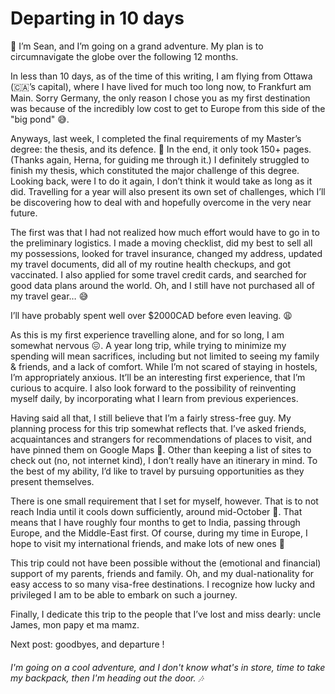 # Departing in 10 days

👋 I’m Sean, and I’m going on a grand adventure. My plan is to circumnavigate the globe over the following 12 months.

In less than 10 days, as of the time of this writing, I am flying from Ottawa (🇨🇦’s capital), where I have lived for much too long now, to Frankfurt am Main. Sorry Germany, the only reason I chose you as my first destination was because of the incredibly low cost to get to Europe from this side of the "big pond" 😅.

Anyways, last week, I completed the final requirements of my Master’s degree: the thesis, and its defence. 🥳 In the end, it only took 150+ pages. (Thanks again, Herna, for guiding me through it.) I definitely struggled to finish my thesis, which constituted the major challenge of this degree. Looking back, were I to do it again, I don’t think it would take as long as it did. Travelling for a year will also present its own set of challenges, which I’ll be discovering how to deal with and hopefully overcome in the very near future.

The first was that I had not realized how much effort would have to go in to the preliminary logistics. I made a moving checklist, did my best to sell all my possessions, looked for travel insurance, changed my address, updated my travel documents, did all of my routine health checkups, and got vaccinated. I also applied for some travel credit cards, and searched for good data plans around the world. Oh, and I still have not purchased all of my travel gear… 😅

I’ll have probably spent well over \$2000CAD before even leaving. 😩

As this is my first experience travelling alone, and for so long, I am somewhat nervous 😖. A year long trip, while trying to minimize my spending will mean sacrifices, including but not limited to seeing my family & friends, and a lack of comfort. While I’m not scared of staying in hostels, I’m appropriately anxious. It’ll be an interesting first experience, that I’m curious to acquire. I also look forward to the possibility of reinventing myself daily, by incorporating what I learn from previous experiences.

Having said all that, I still believe that I’m a fairly stress-free guy. My planning process for this trip somewhat reflects that. I’ve asked friends, acquaintances and strangers for recommendations of places to visit, and have pinned them on Google Maps 📌. Other than keeping a list of sites to check out (no, not internet kind), I don’t really have an itinerary in mind. To the best of my ability, I’d like to travel by pursuing opportunities as they present themselves.

There is one small requirement that I set for myself, however. That is to not reach India until it cools down sufficiently, around mid-October 🥵. That means that I have roughly four months to get to India, passing through Europe, and the Middle-East first. Of course, during my time in Europe, I hope to visit my international friends, and make lots of new ones 🙂

This trip could not have been possible without the (emotional and financial) support of my parents, friends and family. Oh, and my dual-nationality for easy access to so many visa-free destinations. I recognize how lucky and privileged I am to be able to embark on such a journey.

Finally, I dedicate this trip to the people that I’ve lost and miss dearly: uncle James, mon papy et ma mamz.

Next post: goodbyes, and departure !

###### I'm going on a cool adventure, and I don't know what's in store, time to take my backpack, then I'm heading out the door. 🎶
